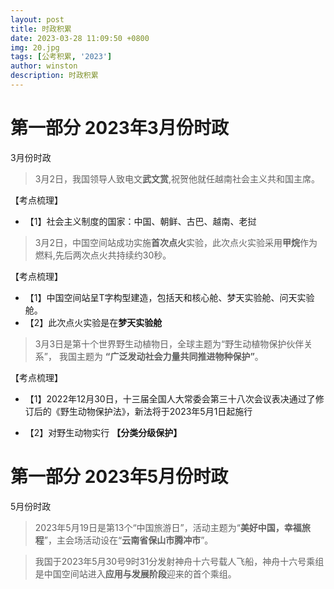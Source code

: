 ```yaml
---
layout: post
title: 时政积累
date: 2023-03-28 11:09:50 +0800
img: 20.jpg
tags: [公考积累, '2023']
author: winston
description: 时政积累
---
```


# 第一部分 2023年3月份时政

3月份时政

> 3月2日，我国领导人致电文**武文赏**,祝贺他就任越南社会主义共和国主席。

【考点梳理】

* 【1】社会主义制度的国家：中国、朝鲜、古巴、越南、老挝

> 3月2日，中国空间站成功实施**首次点火**实验，此次点火实验采用**甲烷**作为燃料,先后两次点火共持续约30秒。

【考点梳理】

* 【1】中国空间站呈T字构型建造，包括天和核心舱、梦天实验舱、问天实验舱。 
* 【2】此次点火实验是在**梦天实验舱**

> 3月3日是第十个世界野生动植物日，全球主题为“野生动植物保护伙伴关系”，
我国主题为 **“广泛发动社会力量共同推进物种保护”**。

【考点梳理】
* 【1】2022年12月30日，十三届全国人大常委会第三十八次会议表决通过了修订后的《野生动物保护法》，新法将于2023年5月1日起施行

* 【2】对野生动物实行 **【分类分级保护】**




# 第一部分 2023年5月份时政

5月份时政

> 2023年5月19日是第13个“中国旅游日”，活动主题为“**美好中国，幸福旅程**”，主会场活动设在“**云南省保山市腾冲市**”。

> 我国于2023年5月30号9时31分发射神舟十六号载人飞船，神舟十六号乘组是中国空间站进入**应用与发展阶段**迎来的首个乘组。



